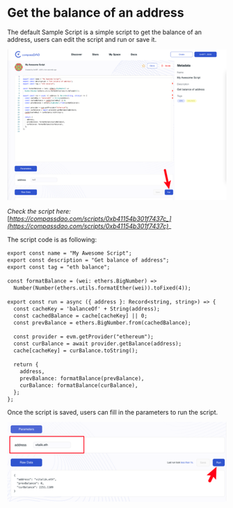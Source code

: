 # Get the balance of an address

The default Sample Script is a simple script to get the balance of an address, users can edit the script and run or save it.&#x20;

![](<../../../../.gitbook/assets/image (5) (2).png>)

_Check the script here:_ [_https://compassdao.com/scripts/0xb41154b301f7437c_](https://compassdao.com/scripts/0xb41154b301f7437c)__

The script code is as following:

```
export const name = "My Awesome Script";
export const description = "Get balance of address";
export const tag = "eth balance";

const formatBalance = (wei: ethers.BigNumber) =>
  Number(Number(ethers.utils.formatEther(wei)).toFixed(4));

export const run = async ({ address }: Record<string, string>) => {
  const cacheKey = 'balanceOf' + String(address);
  const cachedBalance = cache[cacheKey] || 0;
  const prevBalance = ethers.BigNumber.from(cachedBalance);

  const provider = evm.getProvider("ethereum");
  const curBalance = await provider.getBalance(address);
  cache[cacheKey] = curBalance.toString();

  return {
    address,
    prevBalance: formatBalance(prevBalance),
    curBalance: formatBalance(curBalance),
  };
};
```

Once the script is saved, users can fill in the parameters to run the script.&#x20;

![](<../../../../.gitbook/assets/image (7).png>)
